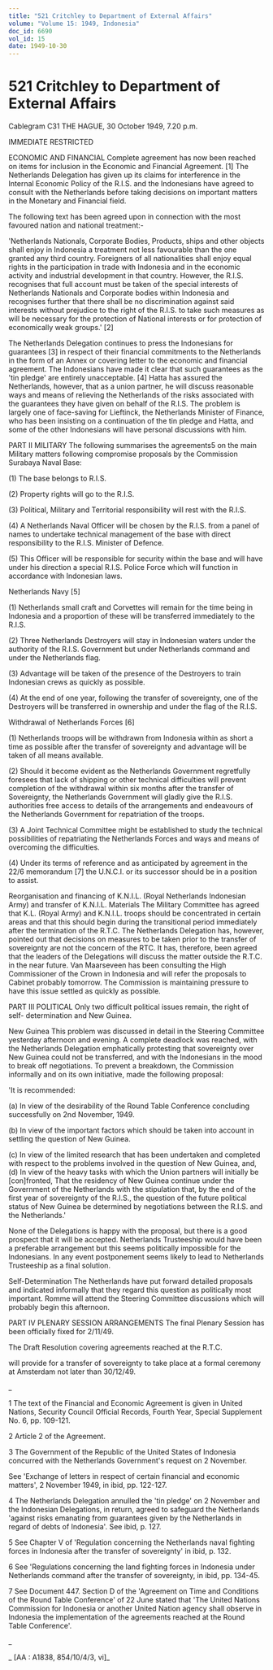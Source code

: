 ```yaml
---
title: "521 Critchley to Department of External Affairs"
volume: "Volume 15: 1949, Indonesia"
doc_id: 6690
vol_id: 15
date: 1949-10-30
---
```


# 521 Critchley to Department of External Affairs

Cablegram C31 THE HAGUE, 30 October 1949, 7.20 p.m.

IMMEDIATE RESTRICTED

ECONOMIC AND FINANCIAL Complete agreement has now been reached on items for inclusion in the Economic and Financial Agreement. [1] The Netherlands Delegation has given up its claims for interference in the Internal Economic Policy of the R.I.S. and the Indonesians have agreed to consult with the Netherlands before taking decisions on important matters in the Monetary and Financial field.

The following text has been agreed upon in connection with the most favoured nation and national treatment:-

'Netherlands Nationals, Corporate Bodies, Products, ships and other objects shall enjoy in Indonesia a treatment not less favourable than the one granted any third country. Foreigners of all nationalities shall enjoy equal rights in the participation in trade with Indonesia and in the economic activity and industrial development in that country. However, the R.I.S. recognises that full account must be taken of the special interests of Netherlands Nationals and Corporate bodies within Indonesia and recognises further that there shall be no discrimination against said interests without prejudice to the right of the R.I.S. to take such measures as will be necessary for the protection of National interests or for protection of economically weak groups.' [2]

The Netherlands Delegation continues to press the Indonesians for guarantees [3] in respect of their financial commitments to the Netherlands in the form of an Annex or covering letter to the economic and financial agreement. The Indonesians have made it clear that such guarantees as the 'tin pledge' are entirely unacceptable. [4] Hatta has assured the Netherlands, however, that as a union partner, he will discuss reasonable ways and means of relieving the Netherlands of the risks associated with the guarantees they have given on behalf of the R.I.S. The problem is largely one of face-saving for Lieftinck, the Netherlands Minister of Finance, who has been insisting on a continuation of the tin pledge and Hatta, and some of the other Indonesians will have personal discussions with him.

PART II MILITARY The following summarises the agreements5 on the main Military matters following compromise proposals by the Commission Surabaya Naval Base:

(1) The base belongs to R.I.S.

(2) Property rights will go to the R.I.S.

(3) Political, Military and Territorial responsibility will rest with the R.I.S.

(4) A Netherlands Naval Officer will be chosen by the R.I.S. from a panel of names to undertake technical management of the base with direct responsibility to the R.I.S. Minister of Defence.

(5) This Officer will be responsible for security within the base and will have under his direction a special R.I.S. Police Force which will function in accordance with Indonesian laws.

Netherlands Navy [5]

(1) Netherlands small craft and Corvettes will remain for the time being in Indonesia and a proportion of these will be transferred immediately to the R.I.S.

(2) Three Netherlands Destroyers will stay in Indonesian waters under the authority of the R.I.S. Government but under Netherlands command and under the Netherlands flag.

(3) Advantage will be taken of the presence of the Destroyers to train Indonesian crews as quickly as possible.

(4) At the end of one year, following the transfer of sovereignty, one of the Destroyers will be transferred in ownership and under the flag of the R.I.S.

Withdrawal of Netherlands Forces [6]

(1) Netherlands troops will be withdrawn from Indonesia within as short a time as possible after the transfer of sovereignty and advantage will be taken of all means available.

(2) Should it become evident as the Netherlands Government regretfully foresees that lack of shipping or other technical difficulties will prevent completion of the withdrawal within six months after the transfer of Sovereignty, the Netherlands Government will gladly give the R.I.S. authorities free access to details of the arrangements and endeavours of the Netherlands Government for repatriation of the troops.

(3) A Joint Technical Committee might be established to study the technical possibilities of repatriating the Netherlands Forces and ways and means of overcoming the difficulties.

(4) Under its terms of reference and as anticipated by agreement in the 22/6 memorandum [7] the U.N.C.I. or its successor should be in a position to assist.

Reorganisation and financing of K.N.I.L. (Royal Netherlands Indonesian Army) and transfer of K.N.I.L. Materials The Military Committee has agreed that K.L. (Royal Army) and K.N.I.L. troops should be concentrated in certain areas and that this should begin during the transitional period immediately after the termination of the R.T.C. The Netherlands Delegation has, however, pointed out that decisions on measures to be taken prior to the transfer of sovereignty are not the concern of the RTC. It has, therefore, been agreed that the leaders of the Delegations will discuss the matter outside the R.T.C. in the near future. Van Maarseveen has been consulting the High Commissioner of the Crown in Indonesia and will refer the proposals to Cabinet probably tomorrow. The Commission is maintaining pressure to have this issue settled as quickly as possible.

PART III POLITICAL Only two difficult political issues remain, the right of self- determination and New Guinea.

New Guinea This problem was discussed in detail in the Steering Committee yesterday afternoon and evening. A complete deadlock was reached, with the Netherlands Delegation emphatically protesting that sovereignty over New Guinea could not be transferred, and with the Indonesians in the mood to break off negotiations. To prevent a breakdown, the Commission informally and on its own initiative, made the following proposal:

'It is recommended:

(a) In view of the desirability of the Round Table Conference concluding successfully on 2nd November, 1949.

(b) In view of the important factors which should be taken into account in settling the question of New Guinea.

(c) In view of the limited research that has been undertaken and completed with respect to the problems involved in the question of New Guinea, and, (d) In view of the heavy tasks with which the Union partners will initially be [con]fronted, That the residency of New Guinea continue under the Government of the Netherlands with the stipulation that, by the end of the first year of sovereignty of the R.I.S., the question of the future political status of New Guinea be determined by negotiations between the R.I.S. and the Netherlands.'

None of the Delegations is happy with the proposal, but there is a good prospect that it will be accepted. Netherlands Trusteeship would have been a preferable arrangement but this seems politically impossible for the Indonesians. In any event postponement seems likely to lead to Netherlands Trusteeship as a final solution.

Self-Determination The Netherlands have put forward detailed proposals and indicated informally that they regard this question as politically most important. Romme will attend the Steering Committee discussions which will probably begin this afternoon.

PART IV PLENARY SESSION ARRANGEMENTS The final Plenary Session has been officially fixed for 2/11/49.

The Draft Resolution covering agreements reached at the R.T.C.

will provide for a transfer of sovereignty to take place at a formal ceremony at Amsterdam not later than 30/12/49.

_

1 The text of the Financial and Economic Agreement is given in United Nations, Security Council Official Records, Fourth Year, Special Supplement No. 6, pp. 109-121.

2 Article 2 of the Agreement.

3 The Government of the Republic of the United States of Indonesia concurred with the Netherlands Government's request on 2 November.

See 'Exchange of letters in respect of certain financial and economic matters', 2 November 1949, in ibid, pp. 122-127.

4 The Netherlands Delegation annulled the 'tin pledge' on 2 November and the Indonesian Delegations, in return, agreed to safeguard the Netherlands 'against risks emanating from guarantees given by the Netherlands in regard of debts of Indonesia'. See ibid, p. 127.

5 See Chapter V of 'Regulation concerning the Netherlands naval fighting forces in Indonesia after the transfer of sovereignty' in ibid, p. 132.

6 See 'Regulations concerning the land fighting forces in Indonesia under Netherlands command after the transfer of sovereignty, in ibid, pp. 134-45.

7 See Document 447. Section D of the 'Agreement on Time and Conditions of the Round Table Conference' of 22 June stated that 'The United Nations Commission for Indonesia or another United Nation agency shall observe in Indonesia the implementation of the agreements reached at the Round Table Conference'.

_

_ [AA : A1838, 854/10/4/3, vi]_
